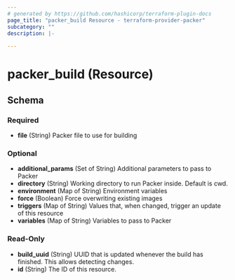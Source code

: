 ```yaml
---
# generated by https://github.com/hashicorp/terraform-plugin-docs
page_title: "packer_build Resource - terraform-provider-packer"
subcategory: ""
description: |-
  
---
```


# packer_build (Resource)





<!-- schema generated by tfplugindocs -->
## Schema

### Required

- **file** (String) Packer file to use for building

### Optional

- **additional_params** (Set of String) Additional parameters to pass to Packer
- **directory** (String) Working directory to run Packer inside. Default is cwd.
- **environment** (Map of String) Environment variables
- **force** (Boolean) Force overwriting existing images
- **triggers** (Map of String) Values that, when changed, trigger an update of this resource
- **variables** (Map of String) Variables to pass to Packer

### Read-Only

- **build_uuid** (String) UUID that is updated whenever the build has finished. This allows detecting changes.
- **id** (String) The ID of this resource.


